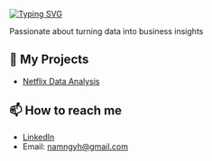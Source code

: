 [![Typing SVG](https://readme-typing-svg.herokuapp.com?font=Fira+Code&size=28&duration=3000&pause=1000&color=FFD700&center=true&vCenter=true&width=800&lines=Hi+there+👋;I'm+Hoài+Nam;Data+Analyst+%7C+Data+Scientist;Turning+Data+into+Business+Insights)](https://git.io/typing-svg)

Passionate about turning data into business insights

## 🚀 My Projects
- [Netflix Data Analysis](https://github.com/username/netflix-data-analysis)  

## 📫 How to reach me
- [LinkedIn]([https://linkedin.com/in/yourprofile](https://www.linkedin.com/in/namngyh/))
- Email: namngyh@gmail.com


